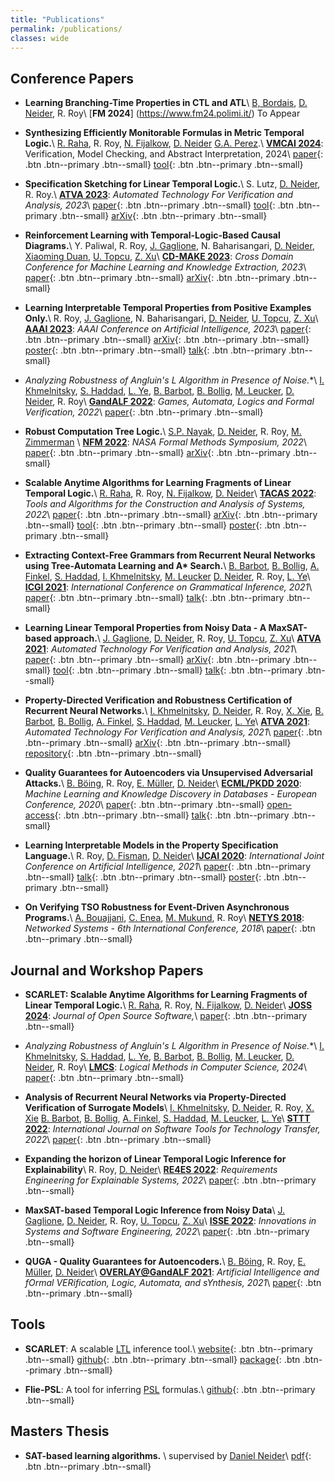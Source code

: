 ```yaml
---
title: "Publications"
permalink: /publications/
classes: wide
---  
```

## Conference Papers

* **Learning Branching-Time Properties in CTL and ATL**\\
  [B, Bordais](http://www.lsv.fr/~bordais/),
  [D. Neider](http://people.mpi-sws.org/~neider/),
  R. Roy\\
  [**FM 2024**] (https://www.fm24.polimi.it/) To Appear

* **Synthesizing Efficiently Monitorable Formulas in Metric
  Temporal Logic.**\\
  [R. Raha](https://ritamraha.github.io/),
  R. Roy,
  [N. Fijalkow](https://ritamraha.github.io/),
  [D. Neider](http://people.mpi-sws.org/~neider/)
  [G.A. Perez](https://gaperez64.github.io/).\\
  [**VMCAI 2024**](https://popl24.sigplan.org/home/VMCAI-2024): Verification, Model Checking, and Abstract Interpretation, 2024\\
  [paper](https://link.springer.com/chapter/10.1007/978-3-031-50521-8_13){: .btn .btn--primary .btn--small}
  [tool](https://github.com/ritamraha/Teal){: .btn .btn--primary .btn--small}

* **Specification Sketching for Linear Temporal Logic.**\\
  S. Lutz,
  [D. Neider](http://people.mpi-sws.org/~neider/),
  R. Roy.\\
  [**ATVA 2023**](https://atva-conference.org/2023/): _Automated Technology For Verification and Analysis, 2023_\\
  [paper](https://link.springer.com/chapter/10.1007/978-3-031-45332-8_2){: .btn .btn--primary .btn--small}
  [tool](https://github.com/rajarshi008/LTLSketcher){: .btn .btn--primary .btn--small}
  [arXiv](https://arxiv.org/abs/2206.06722){: .btn .btn--primary .btn--small}

* **Reinforcement Learning with Temporal-Logic-Based Causal Diagrams.**\\
  Y. Paliwal,
  R. Roy,
  [J. Gaglione](https://sites.google.com/view/jean-raphael-gaglione),
  N. Baharisangari,
  [D. Neider](http://people.mpi-sws.org/~neider/),
  [Xiaoming Duan](https://xmduan.github.io/),
  [U. Topcu](http://www.ae.utexas.edu/facultysites/topcu/wiki/index.php/Main_Page),
  [Z. Xu](https://sites.google.com/site/zhexudavid00710)\\
  [**CD-MAKE 2023**](https://cd-make.net/): _Cross Domain Conference for Machine Learning and Knowledge Extraction, 2023_\\
  [paper](https://link.springer.com/chapter/10.1007/978-3-031-40837-3_8){: .btn .btn--primary .btn--small}
  [arXiv](https://arxiv.org/abs/2306.13732){: .btn .btn--primary .btn--small}

* **Learning Interpretable Temporal Properties from Positive Examples Only.**\\
  R. Roy,
  [J. Gaglione](https://sites.google.com/view/jean-raphael-gaglione),
  N. Baharisangari,
  [D. Neider](http://people.mpi-sws.org/~neider/),
  [U. Topcu](http://www.ae.utexas.edu/facultysites/topcu/wiki/index.php/Main_Page),
  [Z. Xu](https://sites.google.com/site/zhexudavid00710)\\
  [**AAAI 2023**](https://aaai-23.aaai.org/): _AAAI Conference on Artificial Intelligence, 2023_\\
  [paper](https://ojs.aaai.org/index.php/AAAI/article/view/25800){: .btn .btn--primary .btn--small}
  [arXiv](https://arxiv.org/abs/2209.02650){: .btn .btn--primary .btn--small}
  [poster](/assets/files/aaai_poster.pdf){: .btn .btn--primary .btn--small}
  [talk](https://s3.amazonaws.com/pf-user-files-01/u-59356/uploads/2023-01-06/72330xk/AAAI_presentation.mp4){: .btn .btn--primary .btn--small}

* **Analyzing Robustness of Angluin's L* Algorithm in Presence of Noise.**\\
  [I. Khmelnitsky](https://igorkhm.github.io/),
  [S. Haddad](http://www.lsv.fr/~haddad/),
  [L. Ye](https://www.lri.fr/~linaye/),
  [B. Barbot](https://www.lacl.fr/~barbot/),
  [B. Bollig](https://www.benedikt-bollig.org/),
  [M. Leucker](https://www.isp.uni-luebeck.de/leucker),
  [D. Neider](http://people.mpi-sws.org/~neider/),
  R. Roy\\
  [**GandALF 2022**](https://gandalf2022.software.imdea.org/): _Games, Automata, Logics and Formal Verification, 2022_\\
  [paper](https://arxiv.org/abs/2209.10315v1){: .btn .btn--primary .btn--small}

* **Robust Computation Tree Logic.**\\
  [S.P. Nayak](https://satya2009rta.github.io/),
  [D. Neider](http://people.mpi-sws.org/~neider/),
  R. Roy,
  [M. Zimmerman](https://homes.cs.aau.dk/~mzi/) \\
  [**NFM 2022**](https://nfm2022.caltech.edu/): _NASA Formal Methods Symposium, 2022_\\
  [paper](https://link.springer.com/chapter/10.1007/978-3-030-99524-9_14){: .btn .btn--primary .btn--small}
  [arXiv](https://arxiv.org/abs/2201.07116){: .btn .btn--primary .btn--small}

* **Scalable Anytime Algorithms for Learning Fragments of Linear Temporal Logic.**\\
  [R. Raha](https://ritamraha.github.io/),
  R. Roy,
  [N. Fijalkow](https://ritamraha.github.io/),
  [D. Neider](http://people.mpi-sws.org/~neider/)\\
  [**TACAS 2022**](https://etaps.org/2022/tacas): _Tools and Algorithms for the Construction and Analysis of Systems, 2022_\\
  [paper](https://link.springer.com/chapter/10.1007/978-3-030-99524-9_14){: .btn .btn--primary .btn--small}
  [arXiv](https://arXiv.org/pdf/2110.06726.pdf){: .btn .btn--primary .btn--small}
  [tool](https://github.com/rajarshi008/Scarlet){: .btn .btn--primary .btn--small}
  [poster](/assets/files/tacas_poster.pdf){: .btn .btn--primary .btn--small}

* **Extracting Context-Free Grammars from Recurrent Neural Networks using Tree-Automata Learning and A\* Search.**\\
  [B. Barbot](https://www.lacl.fr/~barbot/),
  [B. Bollig](https://www.benedikt-bollig.org/),
  [A. Finkel](http://www.lsv.fr/~finkel/),
  [S. Haddad](http://www.lsv.fr/~haddad/),
  [I. Khmelnitsky](https://igorkhm.github.io/),
  [M. Leucker](https://www.isp.uni-luebeck.de/leucker)
  [D. Neider](http://people.mpi-sws.org/~neider/),
  R. Roy,
  [L. Ye](https://www.lri.fr/~linaye/)\\
  [**ICGI 2021**](https://icgi2020.lis-lab.fr/): _International Conference on Grammatical Inference, 2021_\\
  [paper](https://proceedings.mlr.press/v153/barbot21a.html){: .btn .btn--primary .btn--small}
  [talk](https://www.youtube.com/watch?v=p17EsQg-9tI){: .btn .btn--primary .btn--small}

* **Learning Linear Temporal Properties from Noisy Data - A MaxSAT-based approach.**\\
  [J. Gaglione](https://sites.google.com/view/jean-raphael-gaglione),
  [D. Neider](http://people.mpi-sws.org/~neider/),
  R. Roy,
  [U. Topcu](http://www.ae.utexas.edu/facultysites/topcu/wiki/index.php/Main_Page),
  [Z. Xu](https://sites.google.com/site/zhexudavid00710)\\
  [**ATVA 2021**](https://formal-analysis.com/atva/2021/): _Automated Technology For Verification and Analysis, 2021_\\
  [paper](https://link.springer.com/chapter/10.1007/978-3-030-88885-5_6){: .btn .btn--primary .btn--small}
  [arXiv](https://arXiv.org/abs/2104.15083){: .btn .btn--primary .btn--small}
  [tool](https://github.com/cryhot/samples2LTL){: .btn .btn--primary .btn--small}
  [talk](https://www.youtube.com/watch?v=Wy-0qhZh7K8&t=93s){: .btn .btn--primary .btn--small}

* **Property-Directed Verification and Robustness Certification of Recurrent Neural Networks.**\\
  [I. Khmelnitsky](https://igorkhm.github.io/),
  [D. Neider](http://people.mpi-sws.org/~neider/),
  R. Roy,
  [X. Xie](https://lebronx.github.io/),
  [B. Barbot](https://www.lacl.fr/~barbot/),
  [B. Bollig](https://www.benedikt-bollig.org/),
  [A. Finkel](http://www.lsv.fr/~finkel/),
  [S. Haddad](http://www.lsv.fr/~haddad/),
  [M. Leucker](https://www.isp.uni-luebeck.de/leucker), 
  [L. Ye](https://www.lri.fr/~linaye/)\\
  [**ATVA 2021**](https://formal-analysis.com/atva/2021/): _Automated Technology For Verification and Analysis, 2021_\\
  [paper](https://link.springer.com/chapter/10.1007/978-3-030-88885-5_6){: .btn .btn--primary .btn--small}
  [arXiv](https://arXiv.org/abs/2104.15083){: .btn .btn--primary .btn--small}
  [repository](https://github.com/LeaRNNify/Property-directed-verification){: .btn .btn--primary .btn--small}

* **Quality Guarantees for Autoencoders via Unsupervised Adversarial Attacks.**\\
  [B. Böing](https://www.cs.tu-dortmund.de/nps/de/Home/Personen/B/Boeing__Benedikt.html),
  R. Roy,
  [E. Müller](http://ls9-www.cs.tu-dortmund.de/),
  [D. Neider](https://people.mpi-sws.org/~neider/)\\
  [**ECML/PKDD 2020**](https://ecmlpkdd2020.net/): _Machine Learning and Knowledge Discovery in Databases - European Conference, 2020_\\
  [paper](https://www.springerprofessional.de/en/quality-guarantees-for-autoencoders-via-unsupervised-adversarial/18899728){: .btn .btn--primary .btn--small}
  [open-access](http://ls9-www.cs.tu-dortmund.de/publications/ECMLPKDD2020.pdf){: .btn .btn--primary .btn--small}
  [talk](https://slideslive.com/38932393/quality-guarantees-for-autoencoders){: .btn .btn--primary .btn--small}

* **Learning Interpretable Models in the Property Specification Language.**\\
  R. Roy,
  [D. Fisman](https://www.cs.bgu.ac.il/~dana/),
  [D. Neider](https://people.mpi-sws.org/~neider/)\\
  [**IJCAI 2020**](https://ijcai20.org/): _International Joint Conference on Artificial Intelligence, 2021_\\
  [paper](https://www.ijcai.org/Proceedings/2020/306){: .btn .btn--primary .btn--small}
  [talk](https://www.ijcai.org/proceedings/2020/video/26797){: .btn .btn--primary .btn--small}
  [poster](/assets/files/ijcai_poster.pdf){: .btn .btn--primary .btn--small}

* **On Verifying TSO Robustness for Event-Driven Asynchronous Programs.**\\
  [A. Bouajjani](https://www.irif.fr/~abou/),
  [C. Enea](https://www.irif.fr/~cenea/),
  [M. Mukund](https://www.cmi.ac.in/~madhavan/),
  R. Roy\\
  [**NETYS 2018**](http://netys.net/history/netys2018/): _Networked Systems - 6th International Conference, 2018_\\
  [paper](https://www.cmi.ac.in/~madhavan/papers/pdf/bemr-netys2018.pdf){: .btn .btn--primary .btn--small}

## Journal and Workshop Papers

* **SCARLET: Scalable Anytime Algorithms for Learning Fragments of Linear Temporal Logic.**\\
  [R. Raha](https://ritamraha.github.io/),
  R. Roy,
  [N. Fijalkow](https://ritamraha.github.io/),
  [D. Neider](http://people.mpi-sws.org/~neider/)\\
  [**JOSS 2024**](https://etaps.org/2022/tacas): _Journal of Open Source Software,_\\
  [paper](https://joss.theoj.org/papers/10.21105/joss.05052){: .btn .btn--primary .btn--small}

* **Analyzing Robustness of Angluin's L* Algorithm in Presence of Noise.**\\
  [I. Khmelnitsky](https://igorkhm.github.io/),
  [S. Haddad](http://www.lsv.fr/~haddad/),
  [L. Ye](https://www.lri.fr/~linaye/),
  [B. Barbot](https://www.lacl.fr/~barbot/),
  [B. Bollig](https://www.benedikt-bollig.org/),
  [M. Leucker](https://www.isp.uni-luebeck.de/leucker),
  [D. Neider](http://people.mpi-sws.org/~neider/),
  R. Roy\\
  [**LMCS**](https://lmcs.episciences.org/): _Logical Methods in Computer Science, 2024_\\
  [paper](https://lmcs.episciences.org/13257){: .btn .btn--primary .btn--small}

* **Analysis of Recurrent Neural Networks via Property-Directed Verification of Surrogate Models**\\
  [I. Khmelnitsky](https://igorkhm.github.io/),
  [D. Neider](http://people.mpi-sws.org/~neider/),
  R. Roy,
  [X. Xie](https://lebronx.github.io/)
  [B. Barbot](https://www.lacl.fr/~barbot/),
  [B. Bollig](https://www.benedikt-bollig.org/),
  [A. Finkel](http://www.lsv.fr/~finkel/),
  [S. Haddad](http://www.lsv.fr/~haddad/),
  [M. Leucker](https://www.isp.uni-luebeck.de/leucker), 
  [L. Ye](https://www.lri.fr/~linaye/)\\
  [**STTT 2022**](https://www.springer.com/journal/10009): _International Journal on Software Tools for Technology Transfer, 2022_\\
  [paper](https://link.springer.com/article/10.1007/s10009-022-00684-w){: .btn .btn--primary .btn--small}

* **Expanding the horizon of Linear Temporal Logic Inference for Explainability**\\
  R. Roy,
  [D. Neider](http://people.mpi-sws.org/~neider/)\\
  [**RE4ES 2022**](https://re4es.se.uni-hannover.de/): _Requirements Engineering for Explainable Systems, 2022_\\
  [paper](https://ieeexplore.ieee.org/document/9920141){: .btn .btn--primary .btn--small}

* **MaxSAT-based Temporal Logic Inference from Noisy Data**\\
  [J. Gaglione](https://sites.google.com/view/jean-raphael-gaglione),
  [D. Neider](http://people.mpi-sws.org/~neider/),
  R. Roy,
  [U. Topcu](http://www.ae.utexas.edu/facultysites/topcu/wiki/index.php/Main_Page),
  [Z. Xu](https://sites.google.com/site/zhexudavid00710)\\
  [**ISSE 2022**](https://www.springer.com/journal/11334): _Innovations in Systems and Software Engineering, 2022_\\
  [paper](https://link.springer.com/article/10.1007/s11334-022-00444-8){: .btn .btn--primary .btn--small}

* **QUGA - Quality Guarantees for Autoencoders.**\\
  [B. Böing](https://www.cs.tu-dortmund.de/nps/de/Home/Personen/B/Boeing__Benedikt.html),
  R. Roy,
  [E. Müller](http://ls9-www.cs.tu-dortmund.de/),
  [D. Neider](https://people.mpi-sws.org/~neider/)\\
  [**OVERLAY@GandALF 2021**](https://overlay.uniud.it/workshop/2021/): _Artificial Intelligence and fOrmal VERification, Logic, Automata, and sYnthesis, 2021_\\
  [paper](http://ceur-ws.org/Vol-2987/paper18.pdf){: .btn .btn--primary .btn--small}


## Tools

* **SCARLET**: A scalable [LTL](https://en.wikipedia.org/wiki/Linear_temporal_logic) inference tool.\\
  [website](https://scarlet.labri.fr/){: .btn .btn--primary .btn--small}
  [github](https://github.com/rajarshi008/Scarlet){: .btn .btn--primary .btn--small}
  [package](https://pypi.org/project/Scarlet-ltl/0.0.1/){: .btn .btn--primary .btn--small}

* **Flie-PSL**: A tool for inferring [PSL](https://en.wikipedia.org/wiki/Property_Specification_Language) formulas.\\
  [github](https://github.com/ifm-mpi/fliePSL){: .btn .btn--primary .btn--small}


## Masters Thesis

* **SAT-based learning algorithms.** \\
  supervised by [Daniel Neider](https://people.mpi-sws.org/~neider/)\\
  [pdf](assets/files/masters_thesis){: .btn .btn--primary .btn--small}